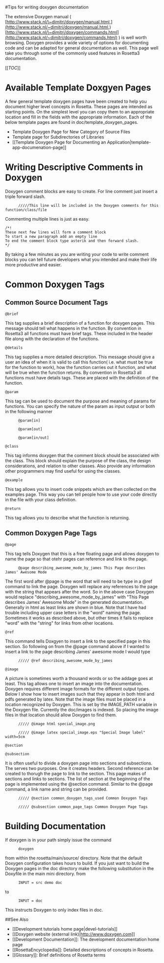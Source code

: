 #Tips for writing doxygen documentation

The extensive Doxygen manual ( [http://www.stack.nl/\~dimitri/doxygen/manual.html,](http://www.stack.nl/~dimitri/doxygen/manual.html,) [http://www.stack.nl/\~dimitri/doxygen/commands.html](http://www.stack.nl/~dimitri/doxygen/commands.html) ) is well worth browsing. Doxygen provides a wide variety of options for documenting code and can be adapted for general documentation as well. This page well take you through some of the commonly used features in Rosetta3 documentation.

[[_TOC_]]

Available Template Doxgyen Pages
================================

A few general template doxygen pages have been created to help you document higher level concepts in Rosetta. These pages are intended as starting points. On the simplest level you can copy them to an appropriate location and fill in the fields with the appropriate information. Each of the below template pages are found in doc/template\_doxygen\_pages.

-   Template Doxygen Page for New Category of Source Files
-   Template page for Subdirectories of Libraries
-   [[Template Doxygen Page for Documenting an Application|template-app-documenation-page]]

Writing Descriptive Comments in Doxygen
=======================================

Doxygen comment blocks are easy to create. For line comment just insert a triple forward slash.

`       /////This line will be included in the Doxygen comments for this function/class/file      `

Commenting multiple lines is just as easy.

```
/*! 
These next few lines will form a comment block    
To start a new paragraph add an empty line    
To end the comment block type asterik and then forward slash. 
*/
```

By taking a few minutes as you are writing your code to write comment blocks you can tell future developers what you intended and make their life more productive and easier.

Common Doxygen Tags
===================

Common Source Document Tags
---------------------------

`@brief`

This tag supplies a brief description of a function for doxygen pages. This message should tell what happens in the function. By convention in Rosetta3 all functions must have brief tags. These included in the header file along with the declaration of the functions.

`@details`

This tag supplies a more detailed description. This message should give a user an idea of when it is valid to call this function( i.e. what must be true for the function to work), how the function carries out it function, and what will be true when the function returns. By convention in Rosetta3 all functions must have details tags. These are placed with the definition of the function.

`@param`

This tag can be used to document the purpose and meaning of params for functions. You can specify the nature of the param as input output or both in the following manner

`       @param[in]      `

`       @param[out]      `

`       @param[in/out]      `

`@class`

This tag informs doxygen that the comment block should be associated with the class. This block should explain the purpose of the class, the design considerations, and relation to other classes. Also provide any information other programmers may find useful for using the classes.

`@example`

This tag allows you to insert code snippets which are then collected on the examples page. This way you can tell people how to use your code directly in the file with your class definition.

`@return`

This tag allows you to describe what the function is returning.

Common Doxygen Page Tags
------------------------

`@page`

This tag tells Doxygen that this is a free floating page and allows doxygen to name the page so that otehr pages can reference and link to the page.

`       @page describing_awesome_mode_by_james This Page describes James' Awesome Mode      `

The first word after @page is the word that will need to be type in a @ref command to link the page. Doxygen will replace any references to the page with the string that appears after the word. So in the above case Doxygen would replace "describing\_awesome\_mode\_by\_james" with "This Page describes James' Awesome Mode" in the generated documentation. Generally in html as least links are shown in blue. Note that I have had trouble including upper case letters in the "word" naming the page. Sometimes it works as described above, but other times it fails to replace "word" with the "string" for links from other locations.

`@ref`

This command tells Doxgyen to insert a link to the specified page in this section. So following on from the @page command above if I wanted to insert a link to the page describing James' awesome mode I would type

`       ///// @ref describing_awesome_mode_by_james      `

`@image`

A picture is sometimes worth a thousand words or so the addage goes at least. This tag allows one to insert an image into the documentation. Doxygen requires different image formats for the different output types. Below I show how to insert images such that they appear in both html and pdfs generated by latex. Note that the image files must be placed in a location recognized by Doxygen. This is set by the IMAGE\_PATH variable in the Doxygen file. Currently the doc/images is indexed. So placing the image files in that location should allow Doxygen to find them.

`       ///// @image html special_image.png      `

`       ///// @image latex special_image.eps "Special Image label" width=5cm      `

`@section`

`@subsection`

It is often useful to divide a doxygen page into sections and subsections. The serves two purposes. One it creates headers. Second reference can be created to thorugh the page to link to the section. This page makes of sections and links to sections. The list of section at the beginning of the page is implemented using the @section command. Similar to the @page command, a link name and string can be provided.


`       ///// @section common_doxygen_tags_used Common Doxygen Tags      `

`       ///// @subsection common_page_tags Common Doxygen Page Tags      `

Building Documentation
======================

If doxygen is in your path simply issue the command

`       doxygen      `

from within the rosetta/main/source/ directory. Note that the default Doxygen configuration takes hours to build. If you just want to build the Doxygen pages in the doc directory make the following substitution in the Doxyfile in the main mini directory. from

`       INPUT = src demo doc      `

to

`       INPUT = doc      `

This instructs Doxygen to only index files in doc.

##See Also

* [[Development tutorials home page|devel-tutorials]]
* [[Doxygen website (external link)|http://www.doxygen.com]]
* [[Development Documentation]]: The development documentation home page
* [[RosettaEncyclopedia]]: Detailed descriptions of concepts in Rosetta.
* [[Glossary]]: Brief definitions of Rosetta terms
